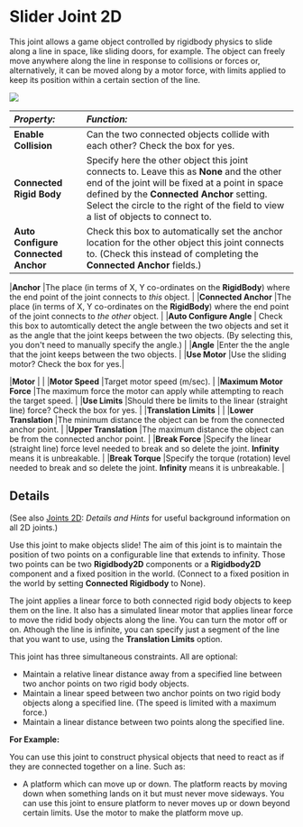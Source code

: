 Slider Joint 2D
================


This joint allows a game object controlled by rigidbody physics to slide along a line in space, like sliding doors, for example. The object can freely move anywhere along the line in response to collisions or forces or, alternatively, it can be moved along by a motor force, with limits applied to keep its position within a certain section of the line.


![](../uploads/Main/SliderJoint2DInspector.png) 


|**_Property:_** |**_Function:_** |
|:---|:---|
|__Enable Collision__ |Can the two connected objects collide with each other? Check the box for yes.|
|__Connected Rigid Body__ |Specify here the other object this joint connects to. Leave this as __None__ and the other end of the joint will be fixed at a point in space defined by the __Connected Anchor__ setting. Select the circle to the right of the field to view a list of objects to connect to.|
|__Auto Configure Connected Anchor__ | Check this box to automatically set the anchor location for the other object this joint connects to. (Check this instead of completing the __Connected Anchor__ fields.) |    

|__Anchor__ |The place (in terms of X, Y co-ordinates on the __RigidBody__) where the end point of the joint connects to *this* object. |
|__Connected Anchor__ |The place (in terms of X, Y co-ordinates on the __RigidBody__) where the end point of the joint connects to *the other* object. |
|__Auto Configure Angle__ | Check this box to automtically detect the angle between the two objects and set it as the angle that the joint keeps between the two objects. (By selecting this, you don't need to manually specify the angle.) |
|__Angle__ |Enter the the angle that the joint keeps between the two objects. |
|__Use Motor__ |Use the sliding motor? Check the box for yes.|

|__Motor__ |  |
|__Motor Speed__ |Target motor speed (m/sec). |
|__Maximum Motor Force__ |The maximum force the motor can apply while attempting to reach the target speed. |
|__Use Limits__ |Should there be limits to the linear (straight line) force? Check the box for yes. |
|__Translation Limits__ |  |
|__Lower Translation__ |The minimum distance the  object can be from the connected anchor point. |
|__Upper Translation__ |The maximum distance the  object can be from the connected anchor point. |
|__Break Force__ |Specify the linear (straight line) force level needed to break and so delete the joint. __Infinity__ means it is unbreakable. |
|__Break Torque__ |Specify the torque (rotation) level needed to break and so delete the joint. __Infinity__ means it is unbreakable. |

Details
-------
(See also [Joints 2D](Joints2D): *Details and Hints* for useful background information on all 2D joints.)

Use this joint to make objects slide! The aim of this joint is to maintain the position of two points on a configurable line that extends to infinity. Those two points can be two __Rigidbody2D__ components or a __Rigidbody2D__ component and a fixed position in the world. (Connect to a fixed position in the world by setting __Connected Rigidbody__ to None). 


The joint applies a linear force to both connected rigid body objects to keep them on the line. It also has a simulated linear motor that applies linear force to move the ridid body objects along the line.  You can turn the motor off or on. Athough the line is infinite, you can specify just a segment of the line that you want to use, using the __Translation Limits__ option. 

This joint has three simultaneous constraints. All are optional:

* Maintain a relative linear distance away from a specified line between two anchor points on two rigid body objects.
* Maintain a linear speed between two anchor points on two rigid body objects along a specified line. (The speed is limited with a maximum force.)
* Maintain a linear distance between two points along the specified line.

**For Example:**

You can use this joint to construct physical objects that need to react as if they are connected together on a line.  Such as:

* A platform which can move up or down. The platform reacts by moving down when something lands on it but  must never move sideways.  You can use this joint to ensure platform to never moves up or down beyond certain limits.  Use the motor to make the platform move up. 


